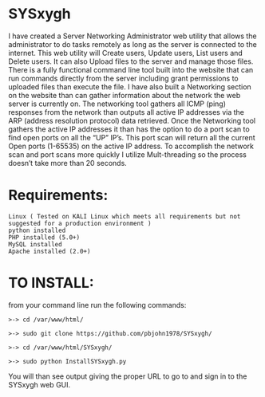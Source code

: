 # SYSxygh

I have created a Server Networking Administrator web utility that allows the
administrator to do tasks remotely as long as the server is connected to the internet. This
web utility will Create users, Update users, List users and Delete users. It can also
Upload files to the server and manage those files. There is a fully functional command
line tool built into the website that can run commands directly from the server including
grant permissions to uploaded files than execute the file. I have also built a Networking
section on the website than can gather information about the network the web server is
currently on. The networking tool gathers all ICMP (ping) responses from the network
than outputs all active IP addresses via the ARP (address resolution protocol) data
retrieved. Once the Networking tool gathers the active IP addresses it than has the option
to do a port scan to find open ports on all the “UP” IP’s. This port scan will return all the
current Open ports (1-65535) on the active IP address. To accomplish the network scan
and port scans more quickly I utilize Mult-threading so the process doesn’t take more
than 20 seconds.

# Requirements:
```
Linux ( Tested on KALI Linux which meets all requirements but not suggested for a production environment )
python installed
PHP installed (5.0+)
MySQL installed
Apache installed (2.0+)
```

# TO INSTALL:
from your command line run the following commands:
```
>-> cd /var/www/html/

>-> sudo git clone https://github.com/pbjohn1978/SYSxygh/

>-> cd /var/www/html/SYSxygh/

>-> sudo python InstallSYSxygh.py
```
You will than see output giving the proper URL to go to and sign in to the SYSxygh web GUI.
